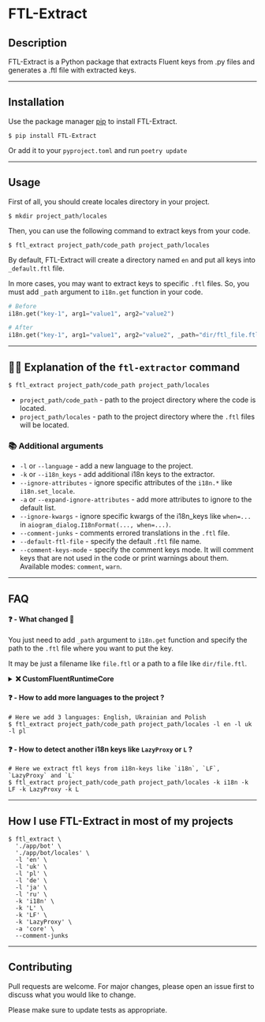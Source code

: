 # FTL-Extract

## Description

FTL-Extract is a Python package that extracts Fluent keys from .py files and generates a .ftl file with extracted keys.

***

## Installation

Use the package manager [pip](https://pip.pypa.io/en/stable) to install FTL-Extract.

```shell
$ pip install FTL-Extract
```

Or add it to your `pyproject.toml` and run `poetry update`

***

## Usage

First of all, you should create locales directory in your project.

```shell
$ mkdir project_path/locales
```

Then, you can use the following command to extract keys from your code.

```shell
$ ftl_extract project_path/code_path project_path/locales
```

By default, FTL-Extract will create a directory named `en` and put all keys into `_default.ftl` file.

In more cases, you may want to extract keys to specific `.ftl` files.
So, you must add `_path` argument to `i18n.get` function in your code.

```python
# Before
i18n.get("key-1", arg1="value1", arg2="value2")

# After
i18n.get("key-1", arg1="value1", arg2="value2", _path="dir/ftl_file.ftl")
```

***

## 💁‍♂️ Explanation of the `ftl-extractor` command

```shell
$ ftl_extract project_path/code_path project_path/locales
```

- `project_path/code_path` - path to the project directory where the code is located.
- `project_path/locales` - path to the project directory where the `.ftl` files will be located.

### 📚 Additional arguments

- `-l` or `--language` - add a new language to the project.
- `-k` or `--i18n_keys` - add additional i18n keys to the extractor.
- `--ignore-attributes` - ignore specific attributes of the `i18n.*` like `i18n.set_locale`.
- `-a` or `--expand-ignore-attributes` - add more attributes to ignore to the default list.
- `--ignore-kwargs` - ignore specific kwargs of the i18n_keys like `when=...` in
  `aiogram_dialog.I18nFormat(..., when=...)`.
- `--comment-junks` - comments errored translations in the `.ftl` file.
- `--default-ftl-file` - specify the default `.ftl` file name.
- `--comment-keys-mode` - specify the comment keys mode. It will comment keys that are not used in the code or print
  warnings about them. Available modes: `comment`, `warn`.

***

## FAQ

#### ❓ - What changed 🤔

You just need to add `_path` argument to `i18n.get` function and specify the path to the `.ftl` file where you want to
put the key.

It may be just a filename like `file.ftl` or a path to a file like `dir/file.ftl`.

<details>
    <summary><b>❌ CustomFluentRuntimeCore</b></summary>

### ❗️ Is not actual anymore

#### ❓ - My `FluentRuntimeCore` throws an error 🤯, when I use `_path` argument

Now there is a little problem with integration with [aiogram-i18n](https://github.com/aiogram/i18n)

To fix any possible problems - when you create a `i18n` middleware in your code:

```python
i18n_middleware = I18nMiddleware(
    core=FluentRuntimeCore(path=Path(__file__).parent / "locales" / "{locale}"),
    manager=FSMManager(),
)
```

you should replace `FluentRuntimeCore` with your own patched core.

_**🤖 Example of your own `Core`**_

```python
class CustomFluentRuntimeCore(FluentRuntimeCore):
    def get(self, message_id: str, locale: Optional[str] = None, /, **kwargs: Any) -> str:

    # PATCH START #
    kwargs.pop("_path", None)
    # PATCH END #

    locale = self.get_locale(locale=locale)
    translator: FluentBundle = self.get_translator(locale=locale)
    ...
```

Then just use this `CustomFluentRuntimeCore` in your `i18n` middleware as erlier.

</details>

#### ❓ - How to add more languages to the project ?

```shell
# Here we add 3 languages: English, Ukrainian and Polish
$ ftl_extract project_path/code_path project_path/locales -l en -l uk -l pl
```

#### ❓ - How to detect another i18n keys like `LazyProxy` or `L` ?

```shell
# Here we extract ftl keys from i18n-keys like `i18n`, `LF`, `LazyProxy` and `L`
$ ftl_extract project_path/code_path project_path/locales -k i18n -k LF -k LazyProxy -k L
```

***

## How I use FTL-Extract in most of my projects

```shell
$ ftl_extract \
  './app/bot' \
  './app/bot/locales' \
  -l 'en' \
  -l 'uk' \
  -l 'pl' \
  -l 'de' \
  -l 'ja' \
  -l 'ru' \
  -k 'i18n' \
  -k 'L' \
  -k 'LF' \
  -k 'LazyProxy' \
  -a 'core' \
  --comment-junks
```

***

## Contributing

Pull requests are welcome. For major changes, please open an issue first
to discuss what you would like to change.

Please make sure to update tests as appropriate.

